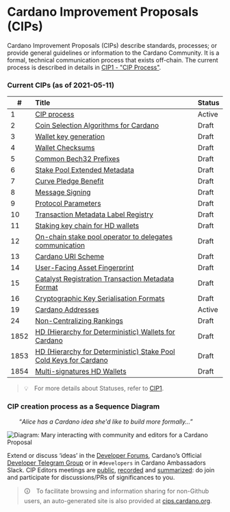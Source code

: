 # Cardano Improvement Proposals (CIPs)


Cardano Improvement Proposals (CIPs) describe standards, processes; or provide general guidelines or information to the Cardano Community. It is a formal, technical communication process that exists off-chain.
The current process is described in details in [CIP1 - "CIP Process"](./CIP-0001/CIP-0001.md).

### Current CIPs (as of 2021-05-11)

| #                 | Title                                                                                                                                         | Status                |
| ----------------- | :-------------------------------------------------------------------------------------------------------------------------------------------- | :-------------------- |
| 1 | [CIP process](./CIP-0001/CIP-0001.md) | Active |
| 2 | [Coin Selection Algorithms for Cardano](./CIP-0002/CIP-0002.md) | Draft |
| 3 | [Wallet key generation](./CIP-0003/CIP-0003.md) | Draft |
| 4 | [Wallet Checksums](./CIP-0004/CIP-0004.md) | Draft |
| 5 | [Common Bech32 Prefixes](./CIP-0005/CIP-0005.md) | Draft |
| 6 | [Stake Pool Extended Metadata](./CIP-0006/CIP-0006.md) | Draft |
| 7 | [Curve Pledge Benefit](./CIP-0007/CIP-0007.md) | Draft |
| 8 | [Message Signing](./CIP-0008/CIP-0008.md) | Draft |
| 9 | [Protocol Parameters](./CIP-0009/CIP-0009.md) | Draft |
| 10 | [Transaction Metadata Label Registry](./CIP-0010/CIP-0010.md) | Draft |
| 11 | [Staking key chain for HD wallets](./CIP-0011/CIP-0011.md) | Draft |
| 12 | [On-chain stake pool operator to delegates communication](./CIP-0012/CIP-0012.md) | Draft |
| 13 | [Cardano URI Scheme](./CIP-0013/CIP-0013.md) | Draft |
| 14 | [User-Facing Asset Fingerprint](./CIP-0014/CIP-0014.md) | Draft |
| 15 | [Catalyst Registration Transaction Metadata Format](./CIP-0015/CIP-0015.md) | Draft |
| 16 | [Cryptographic Key Serialisation Formats](./CIP-0016/CIP-0016.md) | Draft |
| 19 | [Cardano Addresses](./CIP-0019/CIP-0019.md) | Active |
| 24 | [Non-Centralizing Rankings](./CIP-0024/CIP-0024.md) | Draft |
| 1852 | [HD (Hierarchy for Deterministic) Wallets for Cardano](./CIP-1852/CIP-1852.md) | Draft |
| 1853 | [HD (Hierarchy for Deterministic) Stake Pool Cold Keys for Cardano](./CIP-1853/CIP-1853.md) | Draft |
| 1854 | [Multi-signatures HD Wallets](./CIP-1854/CIP-1854.md) | Draft |

> 💡 For more details about Statuses, refer to [CIP1](./CIP-0001/CIP-0001.md).


### CIP creation process as a Sequence Diagram

  “_Alice has a Cardano idea she'd like to build more formally…_”

![Diagram: Mary interacting with community and editors for a Cardano Proposal](./BiweeklyMeetings/sequence_diagram.png?raw=true "sequence_diagram.png")

Extend or discuss ‘ideas’ in the [Developer Forums](https://forum.cardano.org/c/developers/cips/122), Cardano’s Official [Developer Telegram Group](https://t.me/CardanoDevelopersOfficial) or in `#developers` in Cardano Ambassadors Slack.
CIP Editors meetings are [public](https://www.crowdcast.io/cips-biweekly), [recorded](https://www.crowdcast.io/cips-biweekly) and [summarized](https://github.com/cardano-foundation/CIPs/tree/master/BiweeklyMeetings): do join and participate for discussions/PRs of significances to you.

> 🛈 To facilitate browsing and information sharing for non-Github users, an auto-generated site is also provided at [cips.cardano.org](https://cips.cardano.org/).
